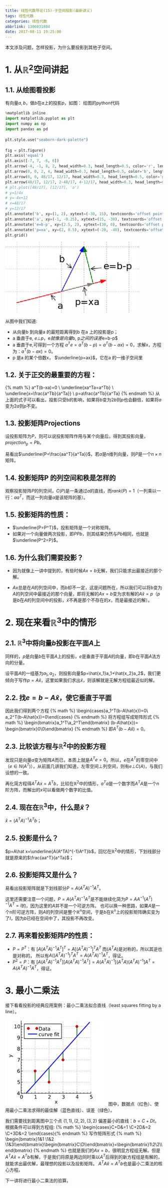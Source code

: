 ```yaml
---
title: 线性代数导论(15)-子空间投影(最新讲义)
tags: 线性代数
categories: 线性代数
abbrlink: 1306031804
date: 2017-08-11 19:25:00
---
```


<!-- toc -->
<!-- more -->
本文涉及问题，怎样投影，为什么要投影到其他子空间。

# 1. 从$\mathbb{R}^2$空间讲起
## 1.1. 从绘图看投影
有向量$a, b$，做$b$在$a$上的投影$p$，如图：
绘图的python代码
```python
%matplotlib inline
import matplotlib.pyplot as plt
import numpy as np
import pandas as pd

plt.style.use("seaborn-dark-palette")

fig = plt.figure()
plt.axis('equal')
plt.axis([-7, 7, -6, 6])
plt.arrow(-4, -1, 8, 2, head_width=0.3, head_length=0.5, color='r', length_includes_head=True)
plt.arrow(0, 0, 2, 4, head_width=0.3, head_length=0.5, color='b', length_includes_head=True)
plt.arrow(0, 0, 48/17, 12/17, head_width=0.3, head_length=0.5, color='gray', length_includes_head=True)
plt.arrow(48/17, 12/17, 2-48/17, 4-12/17, head_width=0.3, head_length=0.5, color='g', length_includes_head=True)
# plt.plot([48/17], [12/17], 'o')
# y=1/4x
# y=-4x+12
# x=48/17
# y=12/17
plt.annotate('b', xy=(1, 2), xytext=(-30, 15), textcoords='offset points', size=20, arrowprops=dict(arrowstyle="->"))
plt.annotate('a', xy=(-1, -0.25), xytext=(15, -30), textcoords='offset points', size=20, arrowprops=dict(arrowstyle="->"))
plt.annotate('e=b-p', xy=(2.5, 2), xytext=(30, 0), textcoords='offset points', size=20, arrowprops=dict(arrowstyle="->"))
plt.annotate('p=xa', xy=(2, 0.5), xytext=(-20, -40), textcoords='offset points', size=20, arrowprops=dict(arrowstyle="->"))
plt.grid()

```

![](1306031804_projection.png)

从图中我们知道:
- 从向量b 到向量a 的最短距离得到b 在a 上的投影是p；
- a 垂直于e, $e \bot p，$e$就像是向量$b, p$之间的误差$e=b-p$
- a 垂直于e,可得到一个方程 $a^Te=a^T(b-p)=a^T(b-ax)=0$，求解x，方程为：$a^T(b-ax)=0$。
- p 是a 的某个倍数x， $\underline{p=ax}$，它在a 的一维子空间里

## 1.2. 关于正交的最重要的方程：
{% math %}
a^T(b-xa)=0 \\
\underline{xa^Ta=a^Tb} \\
\underline{x=\frac{a^Tb}{a^Ta}} \\
p=a\frac{a^Tb}{a^Ta}
{% endmath %}
从上面的式子可以看出，投影只受b的影响，如果将$b$变为$2b$则$p$也会翻倍，如果将$a$变为$2a$则$p$不变。

## 1.3. 投影矩阵Projections

设投影矩阵为$P$，则可以说投影矩阵作用与某个向量后，得到其投影向量，$projection_p=Pb$。

易看出$\underline{P=\frac{aa^T}{a^Ta}}$，若$a$是$n$维列向量，则$P$是一个$n \times n$矩阵。

## 1.4. 投影矩阵P 的列空间和秩是怎样的

观察投影矩阵$P$的列空间，$C(P)$是一条通过$a$的直线，而$rank(P)=1$（一列乘以一行：$aa^T$，而这一列向量$a$是该矩阵的基）。

## 1.5. 投影矩阵的性质：

* $\underline{P=P^T}$，投影矩阵是一个对称矩阵。
* 如果对一个向量做两次投影，即$PPb$，则其结果仍然与$Pb$相同，也就是$\underline{P^2=P}$。

## 1.6. 为什么我们需要投影？

- 因为就像上一讲中提到的，有些时候$Ax=b$无解，我们只能求出最接近的那个解。

- $Ax$总是在$A$的列空间中，而$b$却不一定，这是问题所在，所以我们可以将$b$变为$A$的列空间中最接近的那个向量，即将无解的$Ax=b$变为求有解的$A\hat{x}=p$（$p$是$b$在$A$的列空间中的投影，$\hat{x}$不再是那个不存在的$x$，而是最接近的解）。

# 2. 现在来看$\mathbb{R}^3$中的情形

## 2.1. $\mathbb{R}^3$中将向量$b$投影在平面$A$上
同样的，$p$是向量$b$在平面$A$上的投影，$e$是垂直于平面$A$的向量，即$b$在平面$A$法方向的分量。

 设平面$A$的一组基为$a_1, a_2$，则投影向量$p=\hat{x_1}a_1+\hat{x_2}a_2$，我们更倾向于写作$p=A\hat{x}$，这里如果我们求出$\hat{x}$，则该解就是无解方程组最近似的解。

## 2.2. 找$e=b-A\hat{x}$，使它垂直于平面
因此我们得到两个方程
{% math %}
\begin{cases}a_1^T(b-A\hat{x})=0\\
a_2^T(b-A\hat{x})=0\end{cases}
{% endmath %}
将方程组写成矩阵形式
{% math %}
\begin{bmatrix}a_1^T\\a_2^T\end{bmatrix}
(b-A\hat{x})=
\begin{bmatrix}0\\0\end{bmatrix}
{% endmath %}
即$A^T(b-A\hat{x})=0$。

## 2.3. 比较该方程与$\mathbb{R}^2$中的投影方程
发现只是向量$a$变为矩阵$A$而已，本质上就是$A^Te=0$。所以，$e$在$A^T$的零空间中（$e\in N(A^T)$），从前面几讲我们知道，左零空间$\bot$列空间，则有$e\bot C(A)$，与我们设想的一致。

再化简方程得$A^TAx=A^Tb$，比较在$\mathbb{R}^2$中的情形，$a^Ta$是一个数字而$A^TA$是一个$n$阶方阵，而解出的$x$可以看做两个数字的比值。

## 2.4. 现在在$\mathbb{R}^3$中，什么是$\hat{x}$？
   $\hat x=(A^TA)^{-1}A^Tb$；

## 2.5. 投影是什么？

$p=A\hat x=\underline{A(A^TA)^{-1}A^T}b$，回忆在$\mathbb{R}^2$中的情形，下划线部分就是原来的$\frac{aa^T}{a^Ta}$；

## 2.6. 投影矩阵又是什么？

易看出投影矩阵就是下划线部分$P=A(A^TA)^{-1}A^T$。

 这里还需要注意一个问题，$P=A(A^TA)^{-1}A^T$是不能继续化简为$P=AA^{-1}(A^T)^{-1}A^T=I$的，因为这里的$A$并不是一个可逆方阵。
也可以换一种思路，如果$A$是一个$n$阶可逆方阵，则$A$的列空间是整个$\mathbb{R}^n$空间，于是$b$在$\mathbb{R}^n$上的投影矩阵确实变为了$I$，因为$b$已经在空间中了，其投影不再改变。

## 2.7. 再来看投影矩阵$P$的性质：
* $P=P^T$：有
$\left[A(A^TA)^{-1}A^T\right]^T=A\left[(A^TA)^{-1}\right]^TA^T$
而$(A^TA)$是对称的，所以其逆也是对称的，
所以有$A((A^TA)^{-1})^TA^T=A(A^TA)^{-1}A^T$，得证。
* $P^2=P$：有
$\left[A(A^TA)^{-1}A^T\right]\left[A(A^TA)^{-1}A^T\right]=A(A^TA)^{-1}\left[(A^TA)(A^TA)^{-1}\right]A^T=A(A^TA)^{-1}A^T$，得证。

# 3. 最小二乘法

接下看看投影的经典应用案例：最小二乘法拟合直线（least squares fitting by a line）。

![](1306031804_threepoint.png)
图中，数据点（红色）、使用最小二乘法求得的最佳解（蓝色直线）、误差（绿色）。

我们需要找到距离图中三个点 $(1, 1), (2, 2), (3, 2)$ 偏差最小的直线：$b=C+Dt$。
根据条件可以得到方程组:
{% math %}
\begin{cases}C+D&=1 \\C+2D&=2 \\C+3D&=2 \\\end{cases}{% endmath %}
写作矩阵形式
{% math %}
\begin{bmatrix}1&1 \\1&2 \\1&3\\\end{bmatrix}\begin{bmatrix}C\\D\\\end{bmatrix}=\begin{bmatrix}1\\2\\2\\\end{bmatrix}
{% endmath %}
也就是我们的$Ax=b$，很明显方程组无解。但是$A^TA\hat x=A^Tb$有解，于是我们将原是两边同时乘以$A^T$后得到的新方程组是有解的，就能求出最优解，最理想的投影以及投影矩阵。
$A^TA\hat x=A^Tb$也是最小二乘法的核心方程。

下一讲将进行最小二乘法的验算。
